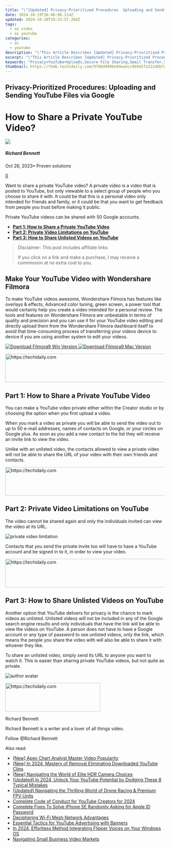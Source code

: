 ```yaml
---
title: "\"[Updated] Privacy-Prioritized Procedures  Uploading and Sending YouTube Files via Google\""
date: 2024-10-19T16:46:00.214Z
updated: 2024-10-20T19:33:57.204Z
tags:
  - ai video
  - ai youtube
categories:
  - ai
  - youtube
description: "\"This Article Describes [Updated] Privacy-Prioritized Procedures: Uploading and Sending YouTube Files via Google\""
excerpt: "\"This Article Describes [Updated] Privacy-Prioritized Procedures: Uploading and Sending YouTube Files via Google\""
keywords: "Privacy+YouTube+Uploads,Secure File Sharing,Gmail Transfer,Safe YouTube Send,Encrypted Content Upload,Google Data Security,Protected Media Exchange"
thumbnail: https://thmb.techidaily.com/9f80d4896e94eaecc9b9d2fa222d6b7ea517f0365f103fdcf83c4e1528970c2b.jpg
---
```


## Privacy-Prioritized Procedures: Uploading and Sending YouTube Files via Google

# How to Share a Private YouTube Video?

![](https://images.wondershare.com/filmora/article-images/richard-bennett.jpg)

##### Richard Bennett

 Oct 26, 2023• Proven solutions

[0](#commentsBoxSeoTemplate)

Want to share a private YouTube video? A private video is a video that is posted to YouTube, but only viewable to a select group of people who you choose to share it with. It could be that this is a personal video only intended for friends and family, or it could be that you want to get feedback from people you trust before making it public.

Private YouTube videos can be shared with 50 Google accounts.

* [**Part 1: How to Share a Private YouTube Video**](#share)
* [**Part 2: Private Video Limitations on YouTube**](#limits)
* [**Part 3: How to Share Unlisted Videos on YouTube**](#unlisted)

>  Disclaimer: This post includes affiliate links
>
>  If you click on a link and make a purchase, I may receive a commission at no extra cost to you.
>

## Make Your YouTube Video with Wondershare Filmora

To make YouTube videos awesome, Wondershare Filmora has features like overlays & effects, Advanced color tuning, green screen, a power tool that would certainly help you create a video intended for a personal review. The tools and features on Wondershare Filmora are unbeatable in terms of quality and precision and you can use it for your YouTube video editing and directly upload them from the Wondershare Filmora dashboard itself to avoid that time-consuming process of transferring your videos device to device if you are using another system to edit your videos.

[![Download Filmora9 Win Version](https://images.wondershare.com/filmora/guide/download-btn-win.jpg) ](https://tools.techidaily.com/wondershare/filmora/download/) [![Download Filmora9 Mac Version](https://images.wondershare.com/filmora/guide/download-btn-mac.jpg) ](https://tools.techidaily.com/wondershare/filmora/download/)

<!-- affiliate ads begin -->
<a href="https://appsumo.8odi.net/c/5597632/2105863/7443" target="_top" id="2105863">
  <img src="//a.impactradius-go.com/display-ad/7443-2105863" border="0" alt="https://techidaily.com" width="728" height="90"/>
</a>
<img height="0" width="0" src="https://appsumo.8odi.net/i/5597632/2105863/7443" style="position:absolute;visibility:hidden;" border="0" />
<!-- affiliate ads end -->

## **Part 1: How to Share a Private YouTube Video**

You can make a YouTube video private either within the Creator studio or by choosing the option when you first upload a video.

When you mark a video as private you will be able to send the video out to up to 50 e-mail addresses, names of contacts on Google, or your circles on Google plus. As soon as you add a new contact to the list they will receive an invite link to view the video.

Unlike with an unlisted video, the contacts allowed to view a private video will not be able to share the URL of your video with their own friends and contacts.

<!-- affiliate ads begin -->
<a href="https://aligracehair.sjv.io/c/5597632/2006960/19272" target="_top" id="2006960">
  <img src="//a.impactradius-go.com/display-ad/19272-2006960" border="0" alt="https://techidaily.com" width="728" height="90"/>
</a>
<img height="0" width="0" src="https://aligracehair.sjv.io/i/5597632/2006960/19272" style="position:absolute;visibility:hidden;" border="0" />
<!-- affiliate ads end -->

## **Part 2: Private Video Limitations on YouTube**

The video cannot be shared again and only the individuals invited can view the video at its URL.

 ![private video limitation](https://images.wondershare.com/filmora/article-images/private-video-limitation.gif)

 Contacts that you send the private invite too will have to have a YouTube account and be signed in to it, in order to view your video.

<!-- affiliate ads begin -->
<a href="https://appsumo.8odi.net/c/5597632/2068426/7443" target="_top" id="2068426">
  <img src="//a.impactradius-go.com/display-ad/7443-2068426" border="0" alt="https://techidaily.com" width="728" height="90"/>
</a>
<img height="0" width="0" src="https://appsumo.8odi.net/i/5597632/2068426/7443" style="position:absolute;visibility:hidden;" border="0" />
<!-- affiliate ads end -->

## **Part 3: How to Share Unlisted Videos on YouTube**

Another option that YouTube delivers for privacy is the chance to mark videos as unlisted. Unlisted videos will not be included in any of the Google search engine results and only individuals that have the link will be able to view the videos on YouTube. A person does not have to have a Google account or any type of password to see unlisted videos, only the link, which means the people you share the video with will also be able to share it with whoever they like.

To share an unlisted video, simply send its URL to anyone you want to watch it. This is easier than sharing private YouTube videos, but not quite as private.

![author avatar](https://images.wondershare.com/filmora/article-images/richard-bennett.jpg)

<!-- affiliate ads begin -->
<a href="https://aligracehair.sjv.io/c/5597632/1918679/19272" target="_top" id="1918679">
  <img src="//a.impactradius-go.com/display-ad/19272-1918679" border="0" alt="https://techidaily.com" width="300" height="90"/>
</a>
<img height="0" width="0" src="https://aligracehair.sjv.io/i/5597632/1918679/19272" style="position:absolute;visibility:hidden;" border="0" />
<!-- affiliate ads end -->

Richard Bennett

Richard Bennett is a writer and a lover of all things video.

Follow @Richard Bennett

<ins class="adsbygoogle"
     style="display:block"
     data-ad-format="autorelaxed"
     data-ad-client="ca-pub-7571918770474297"
     data-ad-slot="1223367746"></ins>

<ins class="adsbygoogle"
     style="display:block"
     data-ad-client="ca-pub-7571918770474297"
     data-ad-slot="8358498916"
     data-ad-format="auto"
     data-full-width-responsive="true"></ins>

<span class="atpl-alsoreadstyle">Also read:</span>
<div><ul>
<li><a href="https://youtube-data.techidaily.com/pex-chart-analyst-master-video-popularity/"><u>[New] Apex Chart Analyst Master Video Popularity</u></a></li>
<li><a href="https://youtube-data.techidaily.com/n-2024-mastery-of-removal-eliminating-downloaded-youtube-clips/"><u>[New] In 2024, Mastery of Removal Eliminating Downloaded YouTube Clips</u></a></li>
<li><a href="https://fox-boxes.techidaily.com/new-navigating-the-world-of-elite-hdr-camera-choices/"><u>[New] Navigating the World of Elite HDR Camera Choices</u></a></li>
<li><a href="https://youtube-data.techidaily.com/ed-in-2024-unlock-your-youtube-potential-by-dodging-these-8-typical-mistakes/"><u>[Updated] In 2024, Unlock Your YouTube Potential by Dodging These 8 Typical Mistakes</u></a></li>
<li><a href="https://extra-guidance.techidaily.com/updated-navigating-the-thrilling-world-of-drone-racing-and-premium-fpv-units/"><u>[Updated] Navigating the Thrilling World of Drone Racing & Premium FPV Units</u></a></li>
<li><a href="https://youtube-data.techidaily.com/ete-code-of-conduct-for-youtube-creators-for-2024/"><u>Complete Code of Conduct for YouTube Creators for 2024</u></a></li>
<li><a href="https://ios-unlock.techidaily.com/complete-fixes-to-solve-iphone-se-randomly-asking-for-apple-id-password-by-drfone-ios/"><u>Complete Fixes To Solve iPhone SE Randomly Asking for Apple ID Password</u></a></li>
<li><a href="https://buynow-reviews.techidaily.com/deciphering-wi-fi-mesh-network-advantages/"><u>Deciphering Wi-Fi Mesh Network Advantages</u></a></li>
<li><a href="https://youtube-docs.techidaily.com/tial-tactics-for-youtube-advertising-with-banners/"><u>Essential Tactics for YouTube Advertising with Banners</u></a></li>
<li><a href="https://fox-blue.techidaily.com/in-2024-effortless-method-integrating-flipper-voices-on-your-windows-os/"><u>In 2024, Effortless Method Integrating Flipper Voices on Your Windows OS</u></a></li>
<li><a href="https://youtube-data.techidaily.com/ating-small-business-video-markets/"><u>Navigating Small Business Video Markets</u></a></li>
</ul></div>

